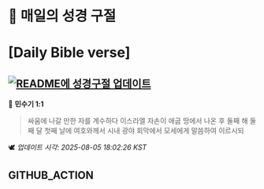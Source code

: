 # 🙏 매일의 성경 구절
# [Daily Bible verse]
## [![README에 성경구절 업데이트](https://github.com/DONGSUKA/first_test/actions/workflows/update-readme-bible.yml/badge.svg)](https://github.com/DONGSUKA/first_test/actions/workflows/update-readme-bible.yml)
<!-- START_BIBLE_VERSE -->
📖 **민수기 1:1**
> 싸움에 나갈 만한 자를 계수하다 이스라엘 자손이 애굽 땅에서 나온 후 둘째 해 둘째 달 첫째 날에 여호와께서 시내 광야 회막에서 모세에게 말씀하여 이르시되

🕊️ _업데이트 시각: 2025-08-05 18:02:26 KST_
  <!-- END_BIBLE_VERSE -->
## GITHUB_ACTION

